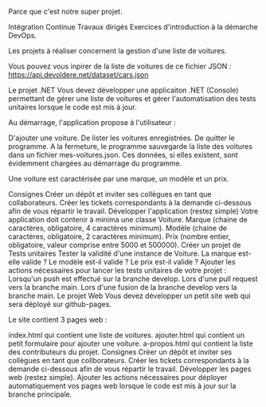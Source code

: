 Parce que c'est notre super projet.

Intégration Continue
Travaux dirigés
Exercices d'introduction à la démarche DevOps.

Les projets à réaliser concernent la gestion d'une liste de voitures.

Vous pouvez vous inpirer de la liste de voitures de ce fichier JSON : https://api.devoldere.net/dataset/cars.json

Le projet .NET
Vous devez développer une applicaiton .NET (Console) permettant de gérer une liste de voitures et gérer l'automatisation des tests unitaires lorsque le code est mis à jour.

Au démarrage, l'application propose à l'utilisateur :

D'ajouter une voiture.
De lister les voitures enregistrées.
De quitter le programme.
A la fermeture, le programme sauvegarde la liste des voitures dans un fichier mes-voitures.json. Ces données, si elles existent, sont évidemment chargées au démarrage du programme.

Une voiture est caractérisée par une marque, un modèle et un prix.

Consignes
Créer un dépôt et inviter ses collègues en tant que collaborateurs.
Créer les tickets correspondants à la demande ci-dessous afin de vous répartir le travail.
Développer l'application (restez simple)
Votre application doit contenir à minima une classe Voiture.
Marque (chaine de caractères, obligatoire, 4 caractères minimum).
Modèle (chaine de caractères, obligatoire, 2 caractères minimum).
Prix (nombre entier, obligatoire, valeur comprise entre 5000 et 500000).
Créer un projet de Tests unitaires
Tester la validité d'une instance de Voiture.
La marque est-elle valide ?
Le modèle est-il valide ?
Le prix est-il valide ?
Ajouter les actions nécessaires pour lancer les tests unitaires de votre projet :
Lorsqu'un push est effectué sur la branche develop.
Lors d'une pull request vers la branche main.
Lors d'une fusion de la branche develop vers la branche main.
Le projet Web
Vous devez développer un petit site web qui sera déployé sur github-pages.

Le site contient 3 pages web :

index.html qui contient une liste de voitures.
ajouter.html qui contient un petit formulaire pour ajouter une voiture.
a-propos.html qui contient la liste des contributeurs du projet.
Consignes
Créer un dépôt et inviter ses collègues en tant que collborateurs.
Créer les tickets correspondants à la demande ci-dessous afin de vous répartir le travail.
Développer les pages web (restez simple).
Ajouter les actions nécessaires pour déployer automatiquement vos pages web lorsque le code est mis à jour sur la branche principale.
